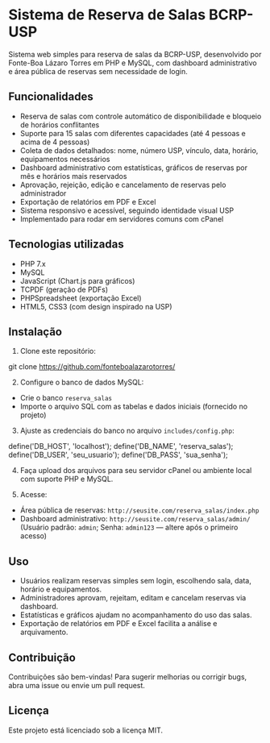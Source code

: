# Sistema de Reserva de Salas BCRP-USP

Sistema web simples para reserva de salas da BCRP-USP, desenvolvido por Fonte-Boa Lázaro Torres em PHP e MySQL, com dashboard administrativo e área pública de reservas sem necessidade de login.

## Funcionalidades

- Reserva de salas com controle automático de disponibilidade e bloqueio de horários conflitantes  
- Suporte para 15 salas com diferentes capacidades (até 4 pessoas e acima de 4 pessoas)  
- Coleta de dados detalhados: nome, número USP, vínculo, data, horário, equipamentos necessários  
- Dashboard administrativo com estatísticas, gráficos de reservas por mês e horários mais reservados  
- Aprovação, rejeição, edição e cancelamento de reservas pelo administrador  
- Exportação de relatórios em PDF e Excel  
- Sistema responsivo e acessível, seguindo identidade visual USP  
- Implementado para rodar em servidores comuns com cPanel  

## Tecnologias utilizadas

- PHP 7.x  
- MySQL  
- JavaScript (Chart.js para gráficos)  
- TCPDF (geração de PDFs)  
- PHPSpreadsheet (exportação Excel)  
- HTML5, CSS3 (com design inspirado na USP)  

## Instalação

1. Clone este repositório:  

git clone https://github.com/fonteboalazarotorres/


2. Configure o banco de dados MySQL:  
- Crie o banco `reserva_salas`  
- Importe o arquivo SQL com as tabelas e dados iniciais (fornecido no projeto)  

3. Ajuste as credenciais do banco no arquivo `includes/config.php`:

define('DB_HOST', 'localhost');
define('DB_NAME', 'reserva_salas');
define('DB_USER', 'seu_usuario');
define('DB_PASS', 'sua_senha');


4. Faça upload dos arquivos para seu servidor cPanel ou ambiente local com suporte PHP e MySQL.

5. Acesse:  
- Área pública de reservas: `http://seusite.com/reserva_salas/index.php`  
- Dashboard administrativo: `http://seusite.com/reserva_salas/admin/`  
  (Usuário padrão: `admin`; Senha: `admin123` — altere após o primeiro acesso)

## Uso

- Usuários realizam reservas simples sem login, escolhendo sala, data, horário e equipamentos.  
- Administradores aprovam, rejeitam, editam e cancelam reservas via dashboard.  
- Estatísticas e gráficos ajudam no acompanhamento do uso das salas.  
- Exportação de relatórios em PDF e Excel facilita a análise e arquivamento.

## Contribuição

Contribuições são bem-vindas! Para sugerir melhorias ou corrigir bugs, abra uma issue ou envie um pull request.

## Licença

Este projeto está licenciado sob a licença MIT.
